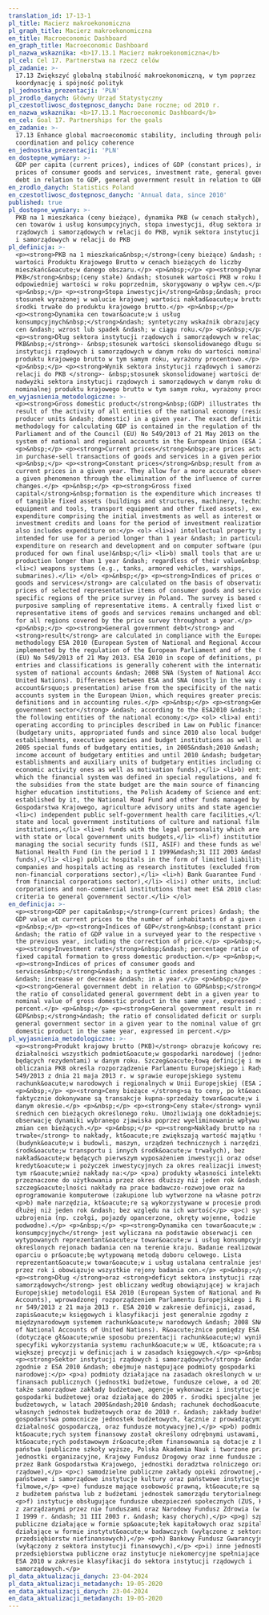 ```yaml
---
translation_id: 17-13-1
pl_title: Macierz makroekonomiczna
pl_graph_title: Macierz makroekonomiczna
en_title: Macroeconomic Dashboard
en_graph_title: Macroeconomic Dashboard
pl_nazwa_wskaznika: <b>17.13.1 Macierz makroekonomiczna</b>
pl_cel: Cel 17. Partnerstwa na rzecz celów
pl_zadanie: >-
  17.13 Zwiększyć globalną stabilność makroekonomiczną, w tym poprzez
  koordynację i spójność polityk
pl_jednostka_prezentacji: 'PLN'
pl_zrodlo_danych: Główny Urząd Statystyczny
pl_czestotliwosc_dostępnosc_danych: Dane roczne; od 2010 r.
en_nazwa_wskaznika: <b>17.13.1 Macroeconomic Dashboard</b>
en_cel: Goal 17. Partnerships for the goals
en_zadanie: >-
  17.13 Enhance global macroeconomic stability, including through policy
  coordination and policy coherence
en_jednostka_prezentacji: 'PLN'
en_dostepne_wymiary: >-
  GDP per capita (current prices), indices of GDP (constant prices), indices of
  prices of consumer goods and services, investment rate, general government
  debt in relation to GDP, general government result in relation to GDP
en_zrodlo_danych: Statistics Poland
en_czestotliwosc_dostępnosc_danych: 'Annual data, since 2010'
published: true
pl_dostepne_wymiary: >-
  PKB na 1 mieszkańca (ceny bieżące), dynamika PKB (w cenach stałych), dynamika
  cen towarów i usług konsumpcyjnych, stopa inwestycji, dług sektora instytucji
  rządowych i samorządowych w relacji do PKB, wynik sektora instytucji rządowych
  i samorządowych w relacji do PKB
pl_definicja: >-
  <p><strong>PKB na 1 mieszkańca&nbsp;</strong>(ceny bieżące) &ndash; stosunek
  wartości Produktu Krajowego Brutto w cenach bieżących do liczby
  mieszkańc&oacute;w danego obszaru.</p> <p>&nbsp;</p> <p><strong>Dynamika
  PKB</strong>&nbsp;(ceny stałe) &ndash; stosunek wartości PKB w roku badanym do
  odpowiedniej wartości w roku poprzednim, skorygowany o wpływ cen.</p>
  <p>&nbsp;</p> <p><strong>Stopa inwestycji</strong>&nbsp;&ndash; procentowy
  stosunek wyrażonej w walucie krajowej wartości nakład&oacute;w brutto na
  środki trwałe do produktu krajowego brutto.</p> <p>&nbsp;</p>
  <p><strong>Dynamika cen towar&oacute;w i usług
  konsumpcyjnych&nbsp;</strong>&ndash; syntetyczny wskaźnik obrazujący zmiany
  cen &ndash; wzrost lub spadek &ndash; w ciągu roku.</p> <p>&nbsp;</p>
  <p><strong>Dług sektora instytucji rządowych i samorządowych w relacji do
  PKB&nbsp;</strong>- &nbsp;stosunek wartości skonsolidowanego długu sektora
  instytucji rządowych i samorządowych w danym roku do wartości nominalnej
  produktu krajowego brutto w tym samym roku, wyrażony procentowo.</p>
  <p>&nbsp;</p> <p><strong>Wynik sektora instytucji rządowych i samorządowych w
  relacji do PKB </strong>- &nbsp;stosunek skonsolidowanej wartości deficytu lub
  nadwyżki sektora instytucji rządowych i samorządowych w danym roku do wartości
  nominalnej produktu krajowego brutto w tym samym roku, wyrażony procentowo</p>
en_wyjasnienia_metodologiczne: >-
  <p><strong>Gross domestic product</strong>&nbsp;(GDP) illustrates the final
  result of the activity of all entities of the national economy (resident
  producer units &ndash; domestic) in a given year. The exact definition and
  methodology for calculating GDP is contained in the regulation of the
  Parliament and of the Council (EU) No 549/2013 of 21 May 2013 on the European
  system of national and regional accounts in the European Union (ESA 2010).</p>
  <p>&nbsp;</p> <p><strong>Current prices</strong>&nbsp;are prices actually used
  in purchase-sell transactions of goods and services in a given period.</p>
  <p>&nbsp;</p> <p><strong>Constant prices</strong>&nbsp;result from average
  current prices in a given year. They allow for a more accurate observation of
  a given phenomenon through the elimination of the influence of current prices
  changes.</p> <p>&nbsp;</p> <p><strong>Gross fixed
  capital</strong>&nbsp;formation is the expenditure which increases the value
  of tangible fixed assets (buildings and structures, machinery, technical
  equipment and tools, transport equipment and other fixed assets), excluding
  expenditure comprising the initial investments as well as interest on
  investment credits and loans for the period of investment realization. GFC
  also includes expenditure on:</p> <ol> <li>a) intellectual property products,
  intended for use for a period longer than 1 year &ndash; in particular
  expenditure on research and development and on computer software (purchased or
  produced for own final use)&nbsp;</li> <li>b) small tools that are used in the
  production longer than 1 year &ndash; regardless of their value&nbsp;</li>
  <li>c) weapons systems (e.g., tanks, armored vehicles, warships,
  submarines).</li> </ol> <p>&nbsp;</p> <p><strong>Indices of prices of consumer
  goods and services</strong> are calculated on the basis of observations of
  prices of selected representative items of consumer goods and services in
  specific regions of the price survey in Poland. The survey is based on the
  purposive sampling of representative items. A centrally fixed list of
  representative items of goods and services remains unchanged and obligatory
  for all regions covered by the price survey throughout a year.</p>
  <p>&nbsp;</p> <p><strong>General government debt</strong> and
  <strong>result</strong> are calculated in compliance with the European Union
  methodology ESA 2010 (European System of National and Regional Accounts),
  implemented by the regulation of the European Parliament and of the Council
  (EU) No 549/2013 of 21 May 2013. ESA 2010 in scope of definitions, principles,
  entries and classifications is generally coherent with the international
  system of national accounts &ndash; 2008 SNA (System of National Accounts of
  United Nations). Differences between ESA and SNA (mostly in the way of
  account&rsquo;s presentation) arise from the specificity of the national
  accounts system in the European Union, which requires greater precision in
  definitions and in accounting rules.</p> <p>&nbsp;</p> <p><strong>General
  government sector</strong> &ndash; according to the ESA2010 &ndash; includes
  the following entities of the national economy:</p> <ol> <li>a) entities
  operating according to principles described in Law on Public finances
  (budgetary units, appropriated funds and since 2010 also local budgetary
  establishments, executive agencies and budget institutions as well as until
  2005 special funds of budgetary entities, in 2005&ndash;2010 &ndash; own
  income account of budgetary entities and until 2010 &ndash; budgetary
  establishments and auxiliary units of budgetary entities including conducting
  economic activity ones as well as motivation funds),</li> <li>b) entities for
  which the financial system was defined in special regulations, and for which
  the subsidies from the state budget are the main source of financing (public
  higher education institutions, the Polish Academy of Science and entities
  established by it, the National Road Fund and other funds managed by Bank
  Gospodarstwa Krajowego, agriculture advisory units and state agencies),</li>
  <li>c) independent public self-government health care facilities,</li> <li>d)
  state and local government institutions of culture and national film
  institutions,</li> <li>e) funds with the legal personality which are connected
  with state or local government units budgets,</li> <li>f) institutions
  managing the social security funds (SII, ASIF) and these funds as well as the
  National Health Fund (in the period 1 I 1999&mdash;31 III 2003 &mdash; health
  funds),</li> <li>g) public hospitals in the form of limited liability
  companies and hospitals acting as research institutes (excluded from
  non-financial corporations sector),</li> <li>h) Bank Guarantee Fund (excluded
  from financial corporations sector),</li> <li>i) other units, including public
  corporations and non-commercial institutions that meet ESA 2010 classification
  criteria to general government sector.</li> </ol>
en_definicja: >-
  <p><strong>GDP per capita&nbsp;</strong>(current prices) &ndash; the ratio of
  GDP value at current prices to the number of inhabitants of a given area.</p>
  <p>&nbsp;</p> <p><strong>Indices of GDP</strong>&nbsp;(constant prices)
  &ndash; the ratio of GDP value in a surveyed year to the respective value in
  the previous year, including the correction of price.</p> <p>&nbsp;</p>
  <p><strong>Investment rate</strong>&nbsp;&ndash; percentage ratio of gross
  fixed capital formation to gross domestic production.</p> <p>&nbsp;</p>
  <p><strong>Indices of prices of consumer goods and
  services&nbsp;</strong>&ndash; a synthetic index presenting changes in prices
  &ndash; increase or decrease &ndash; in a year.</p> <p>&nbsp;</p>
  <p><strong>General government debt in relation to GDP&nbsp;</strong>&ndash;
  the ratio of consolidated general government debt in a given year to the
  nominal value of gross domestic product in the same year, expressed in
  percent.</p> <p>&nbsp;</p> <p><strong>General government result in relation to
  GDP&nbsp;</strong>&ndash; the ratio of consolidated deficit or surplus of the
  general government sector in a given year to the nominal value of gross
  domestic product in the same year, expressed in percent.</p>
pl_wyjasnienia_metodologiczne: >-
  <p><strong>Produkt krajowy brutto (PKB)</strong> obrazuje końcowy rezultat
  działalności wszystkich podmiot&oacute;w gospodarki narodowej (jednostek
  będących rezydentami) w danym roku. Szczeg&oacute;łową definicję i metodologię
  obliczania PKB określa rozporządzenie Parlamentu Europejskiego i Rady (UE) nr
  549/2013 z dnia 21 maja 2013 r. w sprawie europejskiego systemu
  rachunk&oacute;w narodowych i regionalnych w Unii Europejskiej (ESA 2010).</p>
  <p>&nbsp;</p> <p><strong>Ceny bieżące </strong>są to ceny, po kt&oacute;rych
  faktycznie dokonywane są transakcje kupna-sprzedaży towar&oacute;w i usług w
  danym okresie.</p> <p>&nbsp;</p> <p><strong>Ceny stałe</strong> wynikają ze
  średnich cen bieżących określonego roku. Umożliwiają one dokładniejszą
  obserwację dynamiki wybranego zjawiska poprzez wyeliminowanie wpływu na nie
  zmian cen bieżących.</p> <p>&nbsp;</p> <p><strong>Nakłady brutto na środki
  trwałe</strong> to nakłady, kt&oacute;re zwiększają wartość majątku trwałego
  (budynk&oacute;w i budowli, maszyn, urządzeń technicznych i narzędzi,
  środk&oacute;w transportu i innych środk&oacute;w trwałych), bez
  nakład&oacute;w będących pierwszym wyposażeniem inwestycji oraz odsetek od
  kredyt&oacute;w i pożyczek inwestycyjnych za okres realizacji inwestycji. W
  tym r&oacute;wnież nakłady na:</p> <p>a) produkty własności intelektualnej,
  przeznaczone do użytkowania przez okres dłuższy niż jeden rok &ndash; w
  szczeg&oacute;lności nakłady na prace badawczo-rozwojowe oraz na
  oprogramowanie komputerowe (zakupione lub wytworzone na własne potrzeby)</p>
  <p>b) małe narzędzia, kt&oacute;re są wykorzystywane w procesie produkcji
  dłużej niż jeden rok &ndash; bez względu na ich wartość</p> <p>c) systemy
  uzbrojenia (np. czołgi, pojazdy opancerzone, okręty wojenne, łodzie
  podwodne).</p> <p>&nbsp;</p> <p><strong>Dynamika cen towar&oacute;w i usług
  konsumpcyjnych</strong> jest wyliczana na podstawie obserwacji cen
  wytypowanych reprezentant&oacute;w towar&oacute;w i usług konsumpcyjnych w
  określonych rejonach badania cen na terenie kraju. Badanie realizowane jest w
  oparciu o pr&oacute;bę wytypowaną metodą doboru celowego. Lista
  reprezentant&oacute;w towar&oacute;w i usług ustalana centralnie jest stała
  przez rok i obowiązuje wszystkie rejony badania cen.</p> <p>&nbsp;</p>
  <p><strong>Dług </strong>oraz <strong>deficyt sektora instytucji rządowych i
  samorządowych</strong> jest obliczany według obowiązującej w krajach Unii
  Europejskiej metodologii ESA 2010 (European System of National and Regional
  Accounts), wprowadzonej rozporządzeniem Parlamentu Europejskiego i Rady (UE)
  nr 549/2013 z 21 maja 2013 r. ESA 2010 w zakresie definicji, zasad,
  zapis&oacute;w księgowych i klasyfikacji jest generalnie zgodny z
  międzynarodowym systemem rachunk&oacute;w narodowych &ndash; 2008 SNA (System
  of National Accounts of United Nations). R&oacute;żnice pomiędzy ESA a SNA
  (dotyczące gł&oacute;wnie sposobu prezentacji rachunk&oacute;w) wynikają ze
  specyfiki wykorzystania systemu rachunk&oacute;w w UE, kt&oacute;ra wymaga
  większej precyzji w definicjach i w zasadach księgowych.</p> <p>&nbsp;</p>
  <p><strong>Sektor instytucji rządowych i samorządowych</strong> &ndash;
  zgodnie z ESA 2010 &ndash; obejmuje następujące podmioty gospodarki
  narodowej:</p> <p>a) podmioty działające na zasadach określonych w ustawie o
  finansach publicznych (jednostki budżetowe, fundusze celowe, a od 2010 r.
  także samorządowe zakłady budżetowe, agencje wykonawcze i instytucje
  gospodarki budżetowej oraz działające do 2005 r. środki specjalne jednostek
  budżetowych, w latach 2005&ndash;2010 &ndash; rachunek dochod&oacute;w
  własnych jednostek budżetowych oraz do 2010 r. &ndash; zakłady budżetowe i
  gospodarstwa pomocnicze jednostek budżetowych, łącznie z prowadzącymi
  działalność gospodarczą, oraz fundusze motywacyjne),</p> <p>b) podmioty,
  kt&oacute;rych system finansowy został określony odrębnymi ustawami, a
  kt&oacute;rych podstawowym źr&oacute;dłem finansowania są dotacje z budżetu
  państwa (publiczne szkoły wyższe, Polska Akademia Nauk i tworzone przez nią
  jednostki organizacyjne, Krajowy Fundusz Drogowy oraz inne fundusze zarządzane
  przez Bank Gospodarstwa Krajowego, jednostki doradztwa rolniczego oraz agencje
  rządowe),</p> <p>c) samodzielne publiczne zakłady opieki zdrowotnej,</p> <p>d)
  państwowe i samorządowe instytucje kultury oraz państwowe instytucje
  filmowe,</p> <p>e) fundusze mające osobowość prawną, kt&oacute;re są powiązane
  z budżetem państwa lub z budżetami jednostek samorządu terytorialnego,</p>
  <p>f) instytucje obsługujące fundusze ubezpieczeń społecznych (ZUS, KRUS) wraz
  z zarządzanymi przez nie funduszami oraz Narodowy Fundusz Zdrowia (w okresie 1
  I 1999 r. &ndash; 31 III 2003 r. &ndash; kasy chorych),</p> <p>g) szpitale
  publiczne działające w formie sp&oacute;łek kapitałowych oraz szpitale
  działające w formie instytut&oacute;w badawczych (wyłączone z sektora
  przedsiębiorstw niefinansowych),</p> <p>h) Bankowy Fundusz Gwarancyjny
  (wyłączony z sektora instytucji finansowych),</p> <p>i) inne jednostki, w tym
  przedsiębiorstwa publiczne oraz instytucje niekomercyjne spełniające kryteria
  ESA 2010 w zakresie klasyfikacji do sektora instytucji rządowych i
  samorządowych.</p>
pl_data_aktualizacji_danych: 23-04-2024
pl_data_aktualizacji_metadanych: 19-05-2020
en_data_aktualizacji_danych: 23-04-2024
en_data_aktualizacji_metadanych: 19-05-2020  
---
```

